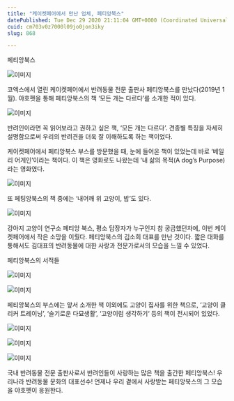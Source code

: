 ```yaml
---
title: "케이켓페어에서 만난 업체, 페티앙북스"
datePublished: Tue Dec 29 2020 21:11:04 GMT+0000 (Coordinated Universal Time)
cuid: cm703v0z7000l09jo0jon3iky
slug: 868

---
```



페티앙북스

![이미지](https://cdn.hashnode.com/res/hashnode/image/upload/v1739255560891/770d7d45-9cca-44e1-b073-21cb1a28b296.jpeg)

코엑스에서 열린 케이켓페어에서 반려동물 전문 출판사 페티앙북스를 만났다(2019년 1월). 야호펫을 통해 페티앙북스의 책 ‘모든 개는 다르다’를 소개한 적이 있다.

![이미지](https://cdn.hashnode.com/res/hashnode/image/upload/v1739255562057/4bca5007-6846-45a4-a568-6c1872b2fc79.jpeg)

반려인이라면 꼭 읽어보라고 권하고 싶은 책, ‘모든 개는 다르다’. 견종별 특징을 자세히 설명함으로써 우리의 반려견을 더욱 잘 이해하도록 하는 책이었다.

케이켓페어에서 페티앙북스 부스를 방문했을 때, 눈에 들어온 책이 있었는데 바로 ‘베일리 어게인’이라는 책이다. 이 책은 영화로도 나왔는데 ‘내 삶의 목적(A dog’s Purpose)라는 영화였다.

![이미지](https://cdn.hashnode.com/res/hashnode/image/upload/v1739255563365/a69b9122-8e5f-4336-b41a-05f85ddc8df3.jpeg)

또 페팅앙북스의 책 중에는 ‘내어깨 위 고양이, 밥’도 있다.

![이미지](https://cdn.hashnode.com/res/hashnode/image/upload/v1739255564229/be40abd9-af1a-4583-a235-4b1d3cb04615.jpeg)

강아지 고양이 연구소 페티앙 북스, 평소 담장자가 누구인지 참 궁금했던차에, 이번 케이켓페어에서 작은 소망을 이뤘다. 페티앙북스의 김소희 대표를 만난 것이다. 짧은 대화를 통해서도 김대표의 반려동물에 대한 사랑과 전문가로서의 모습을 느낄 수 있었다.

페티앙북스의 서적들

![이미지](https://cdn.hashnode.com/res/hashnode/image/upload/v1739255566138/ef7dc41f-2b26-4165-af29-f0779961bd78.jpeg)

![이미지](https://cdn.hashnode.com/res/hashnode/image/upload/v1739255568627/bf7e3d2a-a259-4bf3-8a89-6ff9d628bbf6.jpeg)

페티앙북스의 부스에는 앞서 소개한 책 이외에도 고양이 집사를 위한 책으로, ‘고양이 클리커 트레이닝’, ‘슬기로운 다묘생활’, ‘고양이럼 생각하기‘ 등의 책이 전시되어 있었다.

![이미지](https://cdn.hashnode.com/res/hashnode/image/upload/v1739255569930/49dcb18f-ca95-4b1a-acc1-7900479ea973.jpeg)

![이미지](https://cdn.hashnode.com/res/hashnode/image/upload/v1739255570782/ce780606-6b3c-4ed9-a1f1-af267252a93d.jpeg)

![이미지](https://cdn.hashnode.com/res/hashnode/image/upload/v1739255571756/fc6d632a-a028-41eb-b6b8-9f7df6cb3344.jpeg)

국내 반려동물 전문 출판사로서 반려인들이 사랑하는 많은 책을 출간한 페티앙북스! 우리나라 반려동물 문화의 대표선수! 언제나 우리 곁에서 사랑받는 페티앙북스의 그 모습을 야호펫이 응원한다.